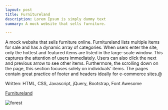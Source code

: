 ```yaml
---
layout: post
title: Furnitureland
description: Lorem Ipsum is simply dummy text
summary: A mock website that sells furniture.

---
```


A mock website that sells furniture online. Furnitureland lists multiple items for sale and has a dynamic array of categories. When users enter the site, only the hottest and featured items are listed in the large-scale window. This captures the attention of users immediately. Users can also click the next and previous arrow to see other items. Furthermore, the scrolling down on the page, this section focuses solely on individuals’ items. The pages contain great practice of footer and headers ideally for e-commerce sites.@

Written: HTML, CSS, Javascript, jQuery, Bootstrap, Font Awesome

<a href="https://michaelamay.github.io/Furnitureland/">Furnitureland</a>

<img src="https://i.ibb.co/D7YvZ6m/forest.jpg" alt="forest" />